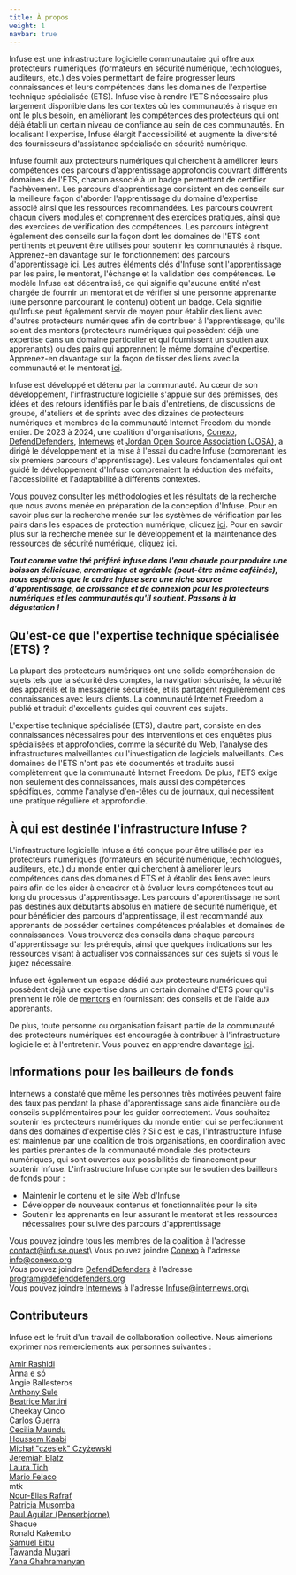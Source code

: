 ```yaml
---
title: À propos
weight: 1
navbar: true
---
```


Infuse est une infrastructure logicielle communautaire qui offre aux protecteurs numériques (formateurs en sécurité numérique, technologues, auditeurs, etc.) des voies permettant de faire progresser leurs connaissances et leurs compétences dans les domaines de l'expertise technique spécialisée (ETS). Infuse vise à rendre l'ETS nécessaire plus largement disponible dans les contextes où les communautés à risque en ont le plus besoin, en améliorant les compétences des protecteurs qui ont déjà établi un certain niveau de confiance au sein de ces communautés. En localisant l'expertise, Infuse élargit l'accessibilité et augmente la diversité des fournisseurs d'assistance spécialisée en sécurité numérique.

Infuse fournit aux protecteurs numériques qui cherchent à améliorer leurs compétences des parcours d'apprentissage approfondis couvrant différents domaines de l'ETS, chacun associé à un badge permettant de certifier l'achèvement. Les parcours d'apprentissage consistent en des conseils sur la meilleure façon d'aborder l'apprentissage du domaine d'expertise associé ainsi que les ressources recommandées. Les parcours couvrent chacun divers modules et comprennent des exercices pratiques, ainsi que des exercices de vérification des compétences. Les parcours intègrent également des conseils sur la façon dont les domaines de l'ETS sont pertinents et peuvent être utilisés pour soutenir les communautés à risque. Apprenez-en davantage sur le fonctionnement des parcours d'apprentissage [ici](https://infuse.quest/en/how/). Les autres éléments clés d'Infuse sont l'apprentissage par les pairs, le mentorat, l'échange et la validation des compétences. Le modèle Infuse est décentralisé, ce qui signifie qu'aucune entité n'est chargée de fournir un mentorat et de vérifier si une personne apprenante (une personne parcourant le contenu) obtient un badge. Cela signifie qu'Infuse peut également servir de moyen pour établir des liens avec d'autres protecteurs numériques afin de contribuer à l'apprentissage, qu'ils soient des mentors (protecteurs numériques qui possèdent déjà une expertise dans un domaine particulier et qui fournissent un soutien aux apprenants) ou des pairs qui apprennent le même domaine d'expertise. Apprenez-en davantage sur la façon de tisser des liens avec la communauté et le mentorat [ici](https://infuse.quest/en/community/).

Infuse est développé et détenu par la communauté. Au cœur de son développement, l'infrastructure logicielle s'appuie sur des prémisses, des idées et des retours identifiés par le biais d'entretiens, de discussions de groupe, d'ateliers et de sprints avec des dizaines de protecteurs numériques et membres de la communauté Internet Freedom du monde entier. De 2023 à 2024, une coalition d'organisations, [Conexo](https://conexo.org/en/home/), [DefendDefenders](https://defenddefenders.org/), [Internews](https://internews.org/) et [Jordan Open Source Association (JOSA)](https://josa.ngo/), a dirigé le développement et la mise à l'essai du cadre Infuse (comprenant les six premiers parcours d'apprentissage). Les valeurs fondamentales qui ont guidé le développement d'Infuse comprenaient la réduction des méfaits, l'accessibilité et l'adaptabilité à différents contextes.

Vous pouvez consulter les méthodologies et les résultats de la recherche que nous avons menée en préparation de la conception d'Infuse. Pour en savoir plus sur la recherche menée sur les systèmes de vérification par les pairs dans les espaces de protection numérique, cliquez [ici](https://internews.org/resource/peer-verification-systems-in-digital-protector-spaces/). Pour en savoir plus sur la recherche menée sur le développement et la maintenance des ressources de sécurité numérique, cliquez [ici](https://internews.org/resource/the-development-and-maintenance-of-digital-security-community-resources-and-curricula/).

***Tout comme votre thé préféré infuse dans l'eau chaude pour produire une boisson délicieuse, aromatique et agréable (peut-être même caféinée), nous espérons que le cadre Infuse sera une riche source d'apprentissage, de croissance et de connexion pour les protecteurs numériques et les communautés qu'il soutient. Passons à la dégustation !***

## Qu'est-ce que l'expertise technique spécialisée (ETS) ?

La plupart des protecteurs numériques ont une solide compréhension de sujets tels que la sécurité des comptes, la navigation sécurisée, la sécurité des appareils et la messagerie sécurisée, et ils partagent régulièrement ces connaissances avec leurs clients. La communauté Internet Freedom a publié et traduit d'excellents guides qui couvrent ces sujets.

L'expertise technique spécialisée (ETS), d’autre part, consiste en des connaissances nécessaires pour des interventions et des enquêtes plus spécialisées et approfondies, comme la sécurité du Web, l'analyse des infrastructures malveillantes ou l'investigation de logiciels malveillants. Ces domaines de l'ETS n'ont pas été documentés et traduits aussi complètement que la communauté Internet Freedom. De plus, l'ETS exige non seulement des connaissances, mais aussi des compétences spécifiques, comme l'analyse d'en-têtes ou de journaux, qui nécessitent une pratique régulière et approfondie.

## À qui est destinée l'infrastructure Infuse ?

L'infrastructure logicielle Infuse a été conçue pour être utilisée par les protecteurs numériques (formateurs en sécurité numérique, technologues, auditeurs, etc.) du monde entier qui cherchent à améliorer leurs compétences dans des domaines d'ETS et à établir des liens avec leurs pairs afin de les aider à encadrer et à évaluer leurs compétences tout au long du processus d'apprentissage. Les parcours d'apprentissage ne sont pas destinés aux débutants absolus en matière de sécurité numérique, et pour bénéficier des parcours d'apprentissage, il est recommandé aux apprenants de posséder certaines compétences préalables et domaines de connaissances. Vous trouverez des conseils dans chaque parcours d'apprentissage sur les prérequis, ainsi que quelques indications sur les ressources visant à actualiser vos connaissances sur ces sujets si vous le jugez nécessaire.

Infuse est également un espace dédié aux protecteurs numériques qui possèdent déjà une expertise dans un certain domaine d'ETS pour qu'ils prennent le rôle de [mentors](https://infuse.quest/en/community/) en fournissant des conseils et de l'aide aux apprenants.

De plus, toute personne ou organisation faisant partie de la communauté des protecteurs numériques est encouragée à contribuer à l'infrastructure logicielle et à l'entretenir. Vous pouvez en apprendre davantage [ici](https://infuse.quest/en/contribute/).

## Informations pour les bailleurs de fonds

Internews a constaté que même les personnes très motivées peuvent faire des faux pas pendant la phase d'apprentissage sans aide financière ou de conseils supplémentaires pour les guider correctement. Vous souhaitez soutenir les protecteurs numériques du monde entier qui se perfectionnent dans des domaines d'expertise clés ? Si c'est le cas, l'infrastructure Infuse est maintenue par une coalition de trois organisations, en coordination avec les parties prenantes de la communauté mondiale des protecteurs numériques, qui sont ouvertes aux possibilités de financement pour soutenir Infuse. L'infrastructure Infuse compte sur le soutien des bailleurs de fonds pour :

* Maintenir le contenu et le site Web d'Infuse  
* Développer de nouveaux contenus et fonctionnalités pour le site  
* Soutenir les apprenants en leur assurant le mentorat et les ressources nécessaires pour suivre des parcours d'apprentissage

Vous pouvez joindre tous les membres de la coalition à l'adresse [contact@infuse.quest](mailto:contact@infuse.quest)\ 
Vous pouvez joindre [Conexo](https://conexo.org/en/home/) à l'adresse info@conexo.org \
Vous pouvez joindre [DefendDefenders](https://defenddefenders.org/) à l'adresse program@defenddefenders.org\
Vous pouvez joindre [Internews](https://internews.org/) à l'adresse Infuse@internews.org\

## Contributeurs

Infuse est le fruit d'un travail de collaboration collective. Nous aimerions exprimer nos remerciements aux personnes suivantes :

[Amir Rashidi](https://www.miaan.org/) \
[Anna e só](https://notapplicable.dev) \
Angie Ballesteros \
[Anthony Sule](http://www.rtafrica.org/) \
[Beatrice Martini](https://www.accessnow.org/help/) \
Cheekay Cinco \
Carlos Guerra \
[Cecilia Maundu](https://linktr.ee/digitaldada) \
[Houssem Kaabi](https://www.linkedin.com/in/hkaabi) \
[Michał "czesiek" Czyżewski](https://czesiek.net/) \
[Jeremiah Blatz](https://jeremiahblatz.com/) \
[Laura Tich](https://boltech.global/) \
[Mario Felaco](https://conexo.org/) \
mtk \
[Nour-Elias Rafraf](https://www.linkedin.com/in/nour-elias-rafraf-4041721ba) \
[Patricia Musomba](https://www.linkedin.com/in/patriciamusomba) \
[Paul Aguilar (Penserbjorne)](http://penserbjorne.com/) \
Shaque \
Ronald Kakembo \
[Samuel Eibu](https://www.linkedin.com/in/samuel-eibu-1b6097aa) \
[Tawanda Mugari](https://digitalsociety.africa/) \
[Yana Ghahramanyan](https://am.linkedin.com/in/yana-ghahramanyan-b1129250)
